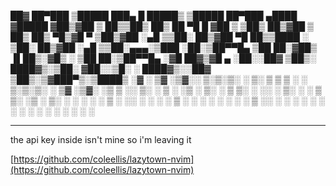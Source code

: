 
 ██▓ ██▀███   ▒█████   ███▄    █   █████▒ ▒█████   ██▀███    ▄████ ▓█████
▓██▒▓██ ▒ ██▒▒██▒  ██▒ ██ ▀█   █ ▓██   ▒ ▒██▒  ██▒▓██ ▒ ██▒ ██▒ ▀█▒▓█   ▀
▒██▒▓██ ░▄█ ▒▒██░  ██▒▓██  ▀█ ██▒▒████ ░ ▒██░  ██▒▓██ ░▄█ ▒▒██░▄▄▄░▒███
░██░▒██▀▀█▄  ▒██   ██░▓██▒  ▐▌██▒░▓█▒  ░ ▒██   ██░▒██▀▀█▄  ░▓█  ██▓▒▓█  ▄
░██░░██▓ ▒██▒░ ████▓▒░▒██░   ▓██░░▒█░    ░ ████▓▒░░██▓ ▒██▒░▒▓███▀▒░▒████▒
░▓  ░ ▒▓ ░▒▓░░ ▒░▒░▒░ ░ ▒░   ▒ ▒  ▒ ░    ░ ▒░▒░▒░ ░ ▒▓ ░▒▓░ ░▒   ▒ ░░ ▒░ ░
 ▒ ░  ░▒ ░ ▒░  ░ ▒ ▒░ ░ ░░   ░ ▒░ ░        ░ ▒ ▒░   ░▒ ░ ▒░  ░   ░  ░ ░  ░
 ▒ ░  ░░   ░ ░ ░ ░ ▒     ░   ░ ░  ░ ░    ░ ░ ░ ▒    ░░   ░ ░ ░   ░    ░
 ░     ░         ░ ░           ░             ░ ░     ░           ░    ░  ░

--------

the api key inside isn't mine so i'm leaving it

[https://github.com/coleellis/lazytown-nvim](https://github.com/coleellis/lazytown-nvim)
